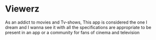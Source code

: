 # Viewerz
As an addict to movies and Tv-shows, This app is considered the one I dream and I wanna see it with all the specifications are appropriate to be present in an app or a community for fans of cinema and television
